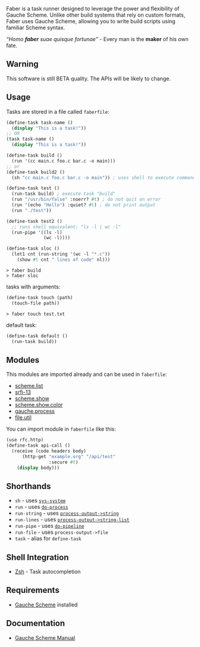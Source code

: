 Faber is a task runner designed to leverage the power and flexibility of Gauche Scheme.
Unlike other build systems that rely on custom formats, Faber uses Gauche Scheme, allowing you to write build scripts using familiar Scheme syntax.

*“Homo **faber** suae quisque fortunae”* - Every man is the **maker** of his own fate.

## Warning
This software is still BETA quality. The APIs will be likely to change.

## Usage
Tasks are stored in a file called `faberfile`:
```scheme
(define-task task-name ()
  (display "This is a task!"))
;; OR
(task task-name ()
  (display "This is a task!"))
```

```scheme
(define-task build ()
  (run '(cc main.c foo.c bar.c -o main)))
;; or
(define-task build2 ()
  (sh "cc main.c foo.c bar.c -o main")) ; uses shell to execute command

(define-task test ()
  (run-task build) ; execute task "build"
  (run "/usr/bin/false" :noerr? #t) ; do not quit on error
  (run '(echo "Hello") :quiet? #t) ; do not print output
  (run "./test"))

(define-task test2 () 
  ;; runs shell equivalent: "ls -l | wc -l"
  (run-pipe '((ls -l)
              (wc -l))))

(define-task sloc ()
  (let1 cnt (run-string '(wc -l "*.c"))
    (show #t cnt " lines of code" nl)))
```

```shell
> faber build
> faber sloc
```

tasks with arguments:
```scheme
(define-task touch (path)
  (touch-file path))
```

```shell
> faber touch test.txt
```

default task:
```scheme
(define-task default ()
  (run-task build))
```

## Modules

This modules are imported already and can be used in `faberfile`:
- [scheme.list](https://practical-scheme.net/gauche/man/gauche-refe/R7RS-large.html#R7RS-lists)
- [srfi-13](https://practical-scheme.net/gauche/man/gauche-refe/String-library.html#String-library)
- [scheme.show](https://practical-scheme.net/gauche/man/gauche-refe/R7RS-large.html#R7RS-combinator-formatting)
- [scheme.show.color](https://practical-scheme.net/gauche/man/gauche-refe/R7RS-large.html#R7RS-combinator-formatting)
- [gauche.process](https://practical-scheme.net/gauche/man/gauche-refe/High_002dlevel-process-interface.html#High_002dlevel-process-interface)
- [file.util](https://practical-scheme.net/gauche/man/gauche-refe/Filesystem-utilities.html#Filesystem-utilities)

You can import module in `faberfile` like this:
```scheme
(use rfc.http)
(define-task api-call ()
  (receive (code headers body)
      (http-get "example.org" "/api/test"
	            :secure #t)
	(display body)))
```

## Shorthands

- `sh` - uses [`sys-system`](https://practical-scheme.net/gauche/man/gauche-refe/System-interface.html#index-sys_002dsystem)
- `run` - uses [`do-process`](https://practical-scheme.net/gauche/man/gauche-refe/High_002dlevel-process-interface.html#index-do_002dprocess)
- `run-string` - uses [`process-output->string`](https://practical-scheme.net/gauche/man/gauche-refe/High_002dlevel-process-interface.html#index-process_002doutput_002d_003estring)
- `run-lines` - uses [`process-output->string-list`](https://practical-scheme.net/gauche/man/gauche-refe/High_002dlevel-process-interface.html#index-process_002doutput_002d_003estring_002dlist)
- `run-pipe` - uses [`do-pipeline`](https://practical-scheme.net/gauche/man/gauche-refe/High_002dlevel-process-interface.html#index-do_002dpipeline)
- `run-file` - uses `process-output->file`
- `task` - alias for `define-task`

## Shell Integration

- [Zsh](misc/zsh/faber.plugin.zsh) - Task autocompletion

## Requirements

- [Gauche Scheme](http://practical-scheme.net/gauche/) installed

## Documentation

- [Gauche Scheme Manual](https://practical-scheme.net/gauche/man/gauche-refe/index.html)
